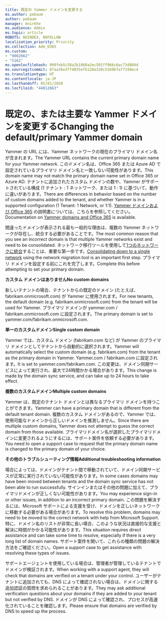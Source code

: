 ```yaml
---
title: 既定の Yammer ドメインを変更する
ms.author: pebaum
author: pebaum
manager: mnirkhe
ms.audience: Admin
ms.topic: article
ROBOTS: NOINDEX, NOFOLLOW
localization_priority: Priority
ms.collection: Adm_O365
ms.custom:
- "9002662"
- "5162"
ms.openlocfilehash: 099feb5c58a2b1068a2ec501ff966c6ac73d804d
ms.sourcegitcommit: 87aa36e3ff4835efb120a320c5169bfa77199ec4
ms.translationtype: HT
ms.contentlocale: ja-JP
ms.lasthandoff: 05/01/2020
ms.locfileid: "44012663"
---
```

# <a name="changing-the-defaultprimary-yammer-domain"></a><span data-ttu-id="1dfd0-102">既定の、または主要な Yammer ドメインを変更する</span><span class="sxs-lookup"><span data-stu-id="1dfd0-102">Changing the default/primary Yammer domain</span></span>

<span data-ttu-id="1dfd0-103">Yammer の URL には、Yammer ネットワークの現在のプライマリ ドメイン名が含まれます。</span><span class="sxs-lookup"><span data-stu-id="1dfd0-103">The Yammer URL contains the current primary domain name for your Yammer network.</span></span> <span data-ttu-id="1dfd0-104">このドメイン名は、Office 365 または Azure AD で設定されているプライマリ ドメイン名と一致しない可能性があります。</span><span class="sxs-lookup"><span data-stu-id="1dfd0-104">This domain name may not match the primary domain name set in Office 365 or Azure AD.</span></span> <span data-ttu-id="1dfd0-105">テナントに追加されたカスタム ドメインの数や、Yammer がサポートされている構成 (1 テナント : 1 ネットワーク、または 1 : 1) に基づいて、動作に違いがあります。</span><span class="sxs-lookup"><span data-stu-id="1dfd0-105">There are differences in behavior based on the number of custom domains added to the tenant, and whether Yammer is in a supported configuration (1 Tenant: 1 Network, or 1:1).</span></span> <span data-ttu-id="1dfd0-106">[Yammer ドメインおよび Office 365](https://docs.microsoft.com/yammer/configure-your-yammer-network/manage-yammer-domains) の説明書については、こちらを参照してください。</span><span class="sxs-lookup"><span data-stu-id="1dfd0-106">Documentation on [Yammer domains and Office 365](https://docs.microsoft.com/yammer/configure-your-yammer-network/manage-yammer-domains) is available.</span></span>

<span data-ttu-id="1dfd0-107">間違ったドメインが表示される最も一般的な理由は、複数の Yammer ネットワークが存在し、統合する必要があることです。</span><span class="sxs-lookup"><span data-stu-id="1dfd0-107">The most common reason that you see an incorrect domain is that multiple Yammer networks exist and need to be consolidated.</span></span> <span data-ttu-id="1dfd0-108">ネットワーク移行ツールを使用して[1つのネットワークに統合](https://docs.microsoft.com/yammer/configure-your-yammer-network/consolidate-multiple-yammer-networks)することは、重要な第一歩です。</span><span class="sxs-lookup"><span data-stu-id="1dfd0-108">[Consolidating down to a single network](https://docs.microsoft.com/yammer/configure-your-yammer-network/consolidate-multiple-yammer-networks) using the network migration tool is an important first step.</span></span> <span data-ttu-id="1dfd0-109">プライマリ ドメインを設定する前にこれを完了します。</span><span class="sxs-lookup"><span data-stu-id="1dfd0-109">Complete this before attempting to set your primary domain.</span></span>

<span data-ttu-id="1dfd0-110">**カスタム ドメインはありません**</span><span class="sxs-lookup"><span data-stu-id="1dfd0-110">**No custom domains**</span></span>

<span data-ttu-id="1dfd0-111">新しいテナントの場合、テナントからの既定のドメイン (たとえば、fabrikam.onmicrosoft.com) が Yammer に使用されます。</span><span class="sxs-lookup"><span data-stu-id="1dfd0-111">For new tenants, the default domain (e.g. fabrikam.onmicrosoft.com) from the tenant will be used for Yammer.</span></span> <span data-ttu-id="1dfd0-112">プライマリ ドメインが yammer.com / fabrikam.onmicrosoft.com に設定されます。</span><span class="sxs-lookup"><span data-stu-id="1dfd0-112">The primary domain is set to yammer.com/fabrikam.onmicrosoft.com.</span></span>

<span data-ttu-id="1dfd0-113">**単一のカスタムドメイン**</span><span class="sxs-lookup"><span data-stu-id="1dfd0-113">**Single custom domain**</span></span>

<span data-ttu-id="1dfd0-114">Yammer では、カスタム ドメイン (fabrikam.com など) が Yammer のプライマリ ドメインとしてテナントから自動的に選択されます。</span><span class="sxs-lookup"><span data-stu-id="1dfd0-114">Yammer will automatically select the custom domain (e.g. fabrikam.com) from the tenant as the primary domain in Yammer.</span></span> <span data-ttu-id="1dfd0-115">Yammer.com / fabrikam.com に設定されます。</span><span class="sxs-lookup"><span data-stu-id="1dfd0-115">It is set to yammer.com/fabrikam.com.</span></span> <span data-ttu-id="1dfd0-116">この変更は、ドメイン同期サービスによって実行され、最大で24時間かかる場合があります。</span><span class="sxs-lookup"><span data-stu-id="1dfd0-116">This change is made by the domain sync service, and can take up to 24 hours to take effect.</span></span>

<span data-ttu-id="1dfd0-117">**複数のカスタムドメイン**</span><span class="sxs-lookup"><span data-stu-id="1dfd0-117">**Multiple custom domains**</span></span>

<span data-ttu-id="1dfd0-118">Yammer は、既定のテナント ドメインとは異なるプライマリ ドメインを持つことができます。</span><span class="sxs-lookup"><span data-stu-id="1dfd0-118">Yammer can have a primary domain that is different from the default tenant domain.</span></span> <span data-ttu-id="1dfd0-119">複数のカスタム ドメインがあるので、Yammer では、使用可能なドメインから正しいドメインを推測しません。</span><span class="sxs-lookup"><span data-stu-id="1dfd0-119">Since there are multiple custom domains, Yammer does not attempt to guess the correct domain from those available.</span></span> <span data-ttu-id="1dfd0-120">プライマリドメイン名が選択したプライマリドメインに変更されるようにするには、サポート案件を依頼する必要があります。</span><span class="sxs-lookup"><span data-stu-id="1dfd0-120">You need to open a support case to request that the primary domain name is changed to the primary domain of your choice.</span></span>

<span data-ttu-id="1dfd0-121">**その他のトラブルシューティング情報**</span><span class="sxs-lookup"><span data-stu-id="1dfd0-121">**Additional troubleshooting information**</span></span>

<span data-ttu-id="1dfd0-122">場合によっては、ドメインがテナント間で移動されていて、ドメイン同期サービスが正常に実行されていない可能性があります。</span><span class="sxs-lookup"><span data-stu-id="1dfd0-122">In some cases domains may have been moved between tenants and the domain sync service has not been able to run successfully.</span></span> <span data-ttu-id="1dfd0-123">サインインまたはその他の問題に加えて、プライマリドメインが正しくない可能性があります。</span><span class="sxs-lookup"><span data-stu-id="1dfd0-123">You may experience sign-in or other issues, in addition to an incorrect primary domain.</span></span> <span data-ttu-id="1dfd0-124">この問題を解決するには、Microsoft サポートによる支援を受け、ドメインを正しいネットワークに移動する必要がある場合があります。</span><span class="sxs-lookup"><span data-stu-id="1dfd0-124">To resolve this problem, domains may need to be moved to the correct network with help from Microsoft Support.</span></span> <span data-ttu-id="1dfd0-125">特に、ドメイン名のリストが非常に長い場合、このような状況は直接的な支援と解決に時間がかかる可能性があります。</span><span class="sxs-lookup"><span data-stu-id="1dfd0-125">This situation requires direct assistance and can take some time to resolve, especially if there is a very long list of domain names.</span></span> <span data-ttu-id="1dfd0-126">サポート案件を開いて、これらの種類の問題の解決方法をご確認ください。</span><span class="sxs-lookup"><span data-stu-id="1dfd0-126">Open a support case to get assistance with resolving these types of issues.</span></span>

<span data-ttu-id="1dfd0-127">サポートエージェントを使用している場合は、管理者が管理しているテナントでドメインが検証されます。</span><span class="sxs-lookup"><span data-stu-id="1dfd0-127">When working with a support agent, they will check that domains are verified on a tenant under your control.</span></span> <span data-ttu-id="1dfd0-128">ユーザーがテナントに追加されても、DNS によって確認されない場合は、ドメインに関する追加認証の質問を求められることがあります。</span><span class="sxs-lookup"><span data-stu-id="1dfd0-128">They may ask additional verification questions about your domains if they are added to your tenant but not verified by DNS.</span></span> <span data-ttu-id="1dfd0-129">ドメインが DNS によって確認され、プロセスが高速化されていることを確認します。</span><span class="sxs-lookup"><span data-stu-id="1dfd0-129">Please ensure that domains are verified by DNS to speed up the process.</span></span>
